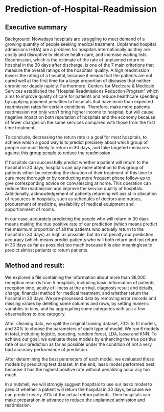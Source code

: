 # Prediction-of-Hospital-Readmission


## Executive summary

Background:
Nowadays hospitals are struggling to meet demand of a growing quantity of people seeking medical treatment. Unplanned hospital admissions (HUA) are a problem for hospitals internationally as they are costly and disruptive to elective health care, and increase waiting lists. Readmission, which is the estimate of the rate of unplanned return to hospital in the 30 days after discharge, is one of the 7 main criterions that measure the overall ratings of the hospitals’ quality.  A high readmission lowers the rating of a hospital, because it means that the patients are not cured well at the first time for a large proportion of diseases that neither chronic nor deadly rapidly. Furthermore, Centers for Medicare & Medicaid Services established the “Hospital Readmissions Reduction Program” which aims to improve quality of care for patients and reduce healthcare spending by applying payment penalties to hospitals that have more than expected readmission rates for certain conditions. Therefore, make more patients readmission not only won’t bring higher income to hospital, but will cause negative impact on both reputation of hospitals and the economy because of fewer charges on the same services compared with those from the first time treatment.

To conclude, decreasing the return rate is a goal for most hospitals, to achieve which a good way is to predict precisely about which group of people are most likely to return in 30 days, and take targeted measures against this group people to reduce the readmission. 

If hospitals can successfully predict whether a patient will return to the hospital in 30 days, hospitals can pay more attention to this group of patients either by extending the duration of their treatment of this time to cure more thorough or by conducting more frequent phone follow-up to give corresponding advice on convalescing at home. This operation can reduce the readmission and improve the service quality of hospitals. Additionally, acknowledgement of patients returning will assist in allocation of resources in hospitals, such as schedules of doctors and nurses, procurement of medicine, availability of medical equipment and apportionment of rooms.

In our case, accurately predicting the people who will return in 30 days means making the true positive rate of our prediction (which means predict the maximum proportion of all the patients who actually return to the hospital in 30 days) as high as possible, but do not penalty our prediction accuracy (which means predict patients who will both return and not return in 30 days as far as possible) too much because it is also meaningless to predict almost patients to return patients. 

## Method and result:
We explored a file containing the information about more than 38,000 reception records from 5 hospitals, including basic information of patients, reception time, acuity of illness at the arrival, diagnosis result and details, charge, financial method for medical treatment, and whether return the hospital in 30 days. We pre-processed data by removing error records and missing values by deleting some columns and rows, by setting numeric variables to bins, and by aggregating some categories with just a few observations to one category.  

After cleaning data, we split the original training dataset, 70% to fit models, and 30% to choose the parameters of each type of model. We run 6 models in total, including logistic, boosting, random forest, LDA, lasso and KNN. To achieve our goal, we evaluate these models by enhancing the true positive rate of our prediction as far as possible under the condition of not a very bad accuracy performance of prediction. 

After determining the best parameters of each model, we evaluated these models by predicting test dataset. In the end, lasso model performed best, because it has the highest positive rate without penalizing accuracy too much.

In a nutshell, we will strongly suggest hospitals to use our lasso model to predict whether a patient will return the hospital in 30 days, because we can predict nearly 70% of the actual return patients. Then hospitals can make preparation in advance to reduce the unplanned admission and readmission. 
 
